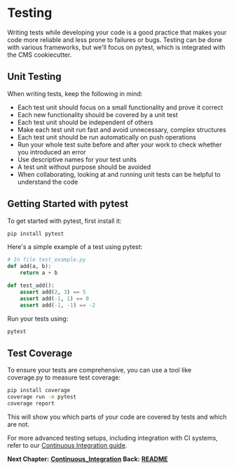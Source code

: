 # Testing

Writing tests while developing your code is a good practice that makes your code more reliable and less prone to failures or bugs. Testing can be done with various frameworks, but we'll focus on pytest, which is integrated with the CMS cookiecutter.

## Unit Testing

When writing tests, keep the following in mind:

* Each test unit should focus on a small functionality and prove it correct
* Each new functionality should be covered by a unit test
* Each test unit should be independent of others
* Make each test unit run fast and avoid unnecessary, complex structures
* Each test unit should be run automatically on push operations
* Run your whole test suite before and after your work to check whether you introduced an error
* Use descriptive names for your test units
* A test unit without purpose should be avoided
* When collaborating, looking at and running unit tests can be helpful to understand the code

## Getting Started with pytest

To get started with pytest, first install it:

```bash
pip install pytest
```

Here's a simple example of a test using pytest:

```python
# In file test_example.py
def add(a, b):
    return a + b

def test_add():
    assert add(2, 3) == 5
    assert add(-1, 1) == 0
    assert add(-1, -1) == -2
```

Run your tests using:

```bash
pytest
```

## Test Coverage

To ensure your tests are comprehensive, you can use a tool like coverage.py to measure test coverage:

```bash
pip install coverage
coverage run -m pytest
coverage report
```

This will show you which parts of your code are covered by tests and which are not.

For more advanced testing setups, including integration with CI systems, refer to our [Continuous Integration guide](./CI.md).

__Next Chapter:__ [__Continuous_Integration__](/CI.md)
__Back:__ [__README__](/README.md)